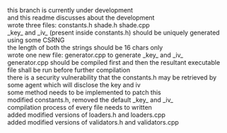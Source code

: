 this branch is currently under development\
and this readme discusses about the development\
wrote three files: constants.h shade.h shade.cpp\
\_key\_ and \_iv\_ (present inside constants.h) should be uniquely generated using some CSRNG\
the length of both the strings should be 16 chars only\
wrote one new file: generator.cpp to generate \_key\_ and \_iv\_\
generator.cpp should be compiled first and then the resultant executable file shall be run before further compilation\
there is a security vulnerability that the constants.h may be retrieved by some agent which will disclose the key and iv\
some method needs to be implemented to patch this\
modified constants.h, removed the default \_key\_ and \_iv\_\
compilation process of every file needs to written\
added modified versions of loaders.h and loaders.cpp\
added modified versions of validators.h and validators.cpp

